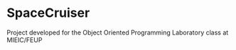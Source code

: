 # SpaceCruiser

Project developed for the Object Oriented Programming Laboratory class at MIEIC/FEUP

